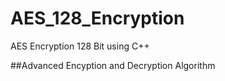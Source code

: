 # AES_128_Encryption
AES Encryption 128 Bit using C++

##Advanced Encyption and Decryption Algorithm
  
  

